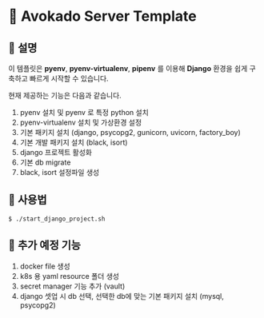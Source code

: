 # 🥑 Avokado Server Template
## 📝 설명
이 템플릿은 **pyenv**, **pyenv-virtualenv**, **pipenv** 를 이용해 **Django** 환경을 쉽게 구축하고 빠르게 시작할 수 있습니다.

현재 제공하는 기능은 다음과 같습니다.
1. pyenv 설치 및 pyenv 로 특정 python 설치
2. pyenv-virtualenv 설치 및 가상환경 설정
3. 기본 패키지 설치 (django, psycopg2, gunicorn, uvicorn, factory_boy)
4. 기본 개발 패키지 설치 (black, isort)
5. django 프로젝트 활성화
6. 기본 db migrate
7. black, isort 설정파일 생성
## 🚀 사용법
```shell
$ ./start_django_project.sh
```
## 🚧 추가 예정 기능
1. docker file 생성
2. k8s 용 yaml resource 폴더 생성
3. secret manager 기능 추가 (vault)
4. django 셋업 시 db 선택, 선택한 db에 맞는 기본 패키지 설치 (mysql, psycopg2)
